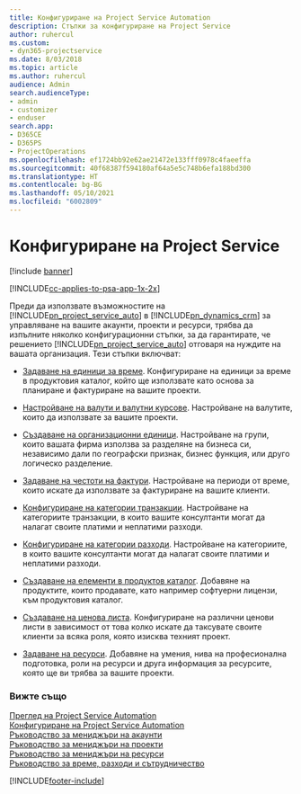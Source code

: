 ```yaml
---
title: Конфигуриране на Project Service Automation
description: Стъпки за конфигуриране на Project Service
author: ruhercul
ms.custom:
- dyn365-projectservice
ms.date: 8/03/2018
ms.topic: article
ms.author: ruhercul
audience: Admin
search.audienceType:
- admin
- customizer
- enduser
search.app:
- D365CE
- D365PS
- ProjectOperations
ms.openlocfilehash: ef1724bb92e62ae21472e133fff0978c4faeeffa
ms.sourcegitcommit: 40f68387f594180af64a5e5c748b6efa188bd300
ms.translationtype: HT
ms.contentlocale: bg-BG
ms.lasthandoff: 05/10/2021
ms.locfileid: "6002809"
---
```

# <a name="configure-project-service"></a>Конфигуриране на Project Service

[!include [banner](../includes/psa-now-project-operations.md)]

[!INCLUDE[cc-applies-to-psa-app-1x-2x](../includes/cc-applies-to-psa-app-1x-2x.md)]

Преди да използвате възможностите на [!INCLUDE[pn_project_service_auto](../includes/pn-project-service-auto.md)] в [!INCLUDE[pn_dynamics_crm](../includes/pn-dynamics-crm.md)] за управляване на вашите акаунти, проекти и ресурси, трябва да изпълните няколко конфигурационни стъпки, за да гарантирате, че решението [!INCLUDE[pn_project_service_auto](../includes/pn-project-service-auto.md)] отговаря на нуждите на вашата организация. Тези стъпки включват:  
  
-   [Задаване на единици за време](../psa/set-up-time-units.md). Конфигуриране на единици за време в продуктовия каталог, който ще използвате като основа за планиране и фактуриране на вашите проекти.  
  
-   [Настройване на валути и валутни курсове](../psa/set-up-currencies-exchange-rates.md). Настройване на валутите, които да използвате за вашите проекти.  
  
-   [Създаване на организационни единици](../psa/create-organizational-units.md). Настройване на групи, които вашата фирма използва за разделяне на бизнеса си, независимо дали по географски признак, бизнес функция, или друго логическо разделение.  
  
-   [Задаване на честоти на фактури](../psa/set-up-invoice-frequencies.md). Настройване на периоди от време, които искате да използвате за фактуриране на вашите клиенти.  
  
-   [Конфигуриране на категории транзакции](../psa/configure-transaction-categories.md). Настройване на категориите транзакции, в които вашите консултанти могат да налагат своите платими и неплатими разходи.  
  
-   [Конфигуриране на категории разходи](../psa/configure-expense-categories.md). Настройване на категориите, в които вашите консултанти могат да налагат своите платими и неплатими разходи.  
  
-   [Създаване на елементи в продуктов каталог](../psa/create-product-catalog-items.md). Добавяне на продуктите, които продавате, като например софтуерни лицензи, към продуктовия каталог.  
  
-   [Създаване на ценова листа](../psa/create-price-list.md). Конфигуриране на различни ценови листи в зависимост от това колко искате да таксувате своите клиенти за всяка роля, която изисква техният проект.  
  
-   [Задаване на ресурси](../psa/set-up-resources.md). Добавяне на умения, нива на професионална подготовка, роли на ресурси и друга информация за ресурсите, която ще ви трябва за вашите проекти.  
  
### <a name="see-also"></a>Вижте също  
 [Преглед на Project Service Automation](../psa/overview.md)   
 [Конфигуриране на Project Service Automation](../psa/configure.md)   
 [Ръководство за мениджъри на акаунти](../psa/account-manager-guide.md)   
 [Ръководство за мениджъри на проекти](../psa/project-manager-guide.md)   
 [Ръководство за мениджъри на ресурси](../psa/resource-manager-guide.md)   
 [Ръководство за време, разходи и сътрудничество](../psa/time-expense-collaboration-guide.md)


[!INCLUDE[footer-include](../includes/footer-banner.md)]